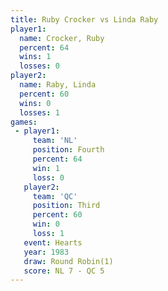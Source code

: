 ```yaml
---
title: Ruby Crocker vs Linda Raby
player1:             
  name: Crocker, Ruby
  percent: 64        
  wins: 1            
  losses: 0          
player2:             
  name: Raby, Linda  
  percent: 60        
  wins: 0            
  losses: 1          
games:
 - player1:          
     team: 'NL'      
     position: Fourth
     percent: 64     
     win: 1          
     loss: 0         
   player2:         
     team: 'QC'     
     position: Third
     percent: 60    
     win: 0         
     loss: 1        
   event: Hearts       
   year: 1983          
   draw: Round Robin(1)
   score: NL 7 - QC 5  
---
```

